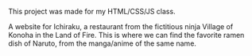 This project was made for my HTML/CSS/JS class.

A website for Ichiraku, a restaurant from the fictitious ninja Village of Konoha in the Land of Fire. This is where we can find the favorite ramen dish of Naruto, from the manga/anime of the same name.
